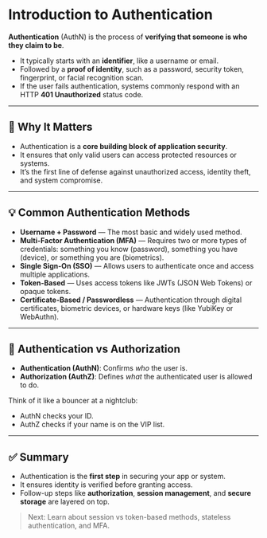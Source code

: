 # Introduction to Authentication

**Authentication** (AuthN) is the process of **verifying that someone is who they claim to be**.

- It typically starts with an **identifier**, like a username or email.
- Followed by a **proof of identity**, such as a password, security token, fingerprint, or facial recognition scan.
- If the user fails authentication, systems commonly respond with an HTTP **401 Unauthorized** status code.

---

## 🔐 Why It Matters

- Authentication is a **core building block of application security**.
- It ensures that only valid users can access protected resources or systems.
- It’s the first line of defense against unauthorized access, identity theft, and system compromise.

---

## 💡 Common Authentication Methods

- **Username + Password** — The most basic and widely used method.
- **Multi-Factor Authentication (MFA)** — Requires two or more types of credentials: something you know (password), something you have (device), or something you are (biometrics).
- **Single Sign-On (SSO)** — Allows users to authenticate once and access multiple applications.
- **Token-Based** — Uses access tokens like JWTs (JSON Web Tokens) or opaque tokens.
- **Certificate-Based / Passwordless** — Authentication through digital certificates, biometric devices, or hardware keys (like YubiKey or WebAuthn).

---

## 🧠 Authentication vs Authorization

- **Authentication (AuthN)**: Confirms *who* the user is.
- **Authorization (AuthZ)**: Defines *what* the authenticated user is allowed to do.

Think of it like a bouncer at a nightclub:
- AuthN checks your ID.
- AuthZ checks if your name is on the VIP list.

---

## ✅ Summary

- Authentication is the **first step** in securing your app or system.
- It ensures identity is verified before granting access.
- Follow-up steps like **authorization**, **session management**, and **secure storage** are layered on top.

> Next: Learn about session vs token-based methods, stateless authentication, and MFA.

